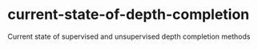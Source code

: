 # current-state-of-depth-completion
Current state of supervised and unsupervised depth completion methods
